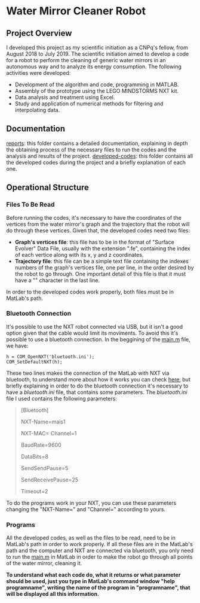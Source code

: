 # Water Mirror Cleaner Robot 

## Project Overview

I developed this project as my scientific initiation as a CNPq's fellow, from August 2018 to July 2019. The scientific initiation aimed to develop a code for a robot to perform the cleaning of generic water mirrors in an autonomous way and to analyze its energy consumption. The following activities were developed:

* Development of the algorithm and code, programming in MATLAB.
* Assembly of the prototype using the LEGO MINDSTORMS NXT kit.
* Data analysis and treatment using Excel.
* Study and application of numerical methods for filtering and interpolating data.

## Documentation

[reports](uol.com.br): this folder contains a detailed documentation, explaining in depth the obtaining process of the necessary files to run the codes and the analysis and results of the project.
[developed-codes](): this folder contains all the developed codes during the project and a briefly explanation of each one. 

## Operational Structure

### Files To Be Read

Before running the codes, it's necessary to have the coordinates of the vertices from the water mirror's graph and the trajectory that the robot will do through these vertices. Given that, the developed codes need two files:

* __Graph's vertices file__: this file has to be in the format of "Surface Evolver" Data File, usually with the extension ".fe", containing the index of each vertice along with its x, y and z coordinates. 
* __Trajectory file__: this file can be a simple text file containing the indexes numbers of the graph's vertices file, one per line, in the order desired by the robot to go through. One important detail of this file is that it must have a "\" character in the last line.

In order to the developed codes work properly, both files must be in MatLab's path. 

### Bluetooth Connection

It's possible to use the NXT robot connected via USB, but it isn't a good option given that the cable would limit its moviments. To avoid this it's possible to use a bluetooth connection. In the beggining of the [main.m](https://github.com/Brunocds/cleaning-robot/blob/master/developed-codes/main.m) file, we have:

~~~
h = COM_OpenNXT('bluetooth.ini');
COM_SetDefaultNXT(h);
~~~

These two lines makes the connection of the MatLab with NXT via bluetooth, to understand more about how it works you can check [here](https://www.mindstorms.rwth-aachen.de/documents/downloads/doc/version-2.00/help/COM_OpenNXT.html), but briefly explaining in order to do the bluetooth connection it's necessary to have a _bluetooth.ini_ file, that contains some parameters. The _bluetooth.ini_ file I used contains the following parameters:

>[Bluetooth]
>
>NXT-Name=mais1
>
>NXT-MAC=
>Channel=1
>
>
>BaudRate=9600
>
>DataBits=8
>
>SendSendPause=5
>
>SendReceivePause=25
>
>Timeout=2

To do the programs work in your NXT, you can use these parameters changing the "NXT-Name=" and "Channel=" according to yours.

### Programs

All the developed codes, as well as the files to be read, need to be in MatLab's path in order to work properly. If all these files are in the MatLab's path and the computer and NXT are connected via bluetooth, you only need to run the [main.m](https://github.com/Brunocds/cleaning-robot/blob/master/developed-codes/main.m) in MatLab in order to make the robot go through all points of the water mirror, cleaning it. 

__To understand what each code do, what it returns or what parameter should be used, just you type in MatLab's command window "help programname", writing the name of the program in "programname", that will be displayed all this information.__ 
